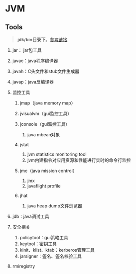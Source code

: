 # JVM


## Tools

>  **jdk/bin目录下**。[参考链接](https://blog.csdn.net/youyou1543724847/article/details/84647552)


1. jar： jar包工具
2. javac：java程序编译器
3. javah：C头文件和stub文件生成器
4. javap：java反编译器
5. 监控工具

   1. jmap（java memory map）
   2. jvisualvm（gui监控工具）
   3. jconsole（gui监控工具）

      1. java mbean对象
   4. jstat

      1. jvm statistics monitoring tool
      2. jvm内建指令对应用资源和性能进行实时的命令行监控
   5. jmc（java mission control） 

      1. jmx
      2.  javaflight profile
   6. jhat

      1. java heap dump文件浏览器
6. jdb：java调试工具
7. 安全相关

   1. policytool：gui策略工具
   2. keytool：密钥工具
   3. kinit、klist、ktab：kerberos管理工具
   4. jarsigner：签名、签名校验工具
8. rmiregistry